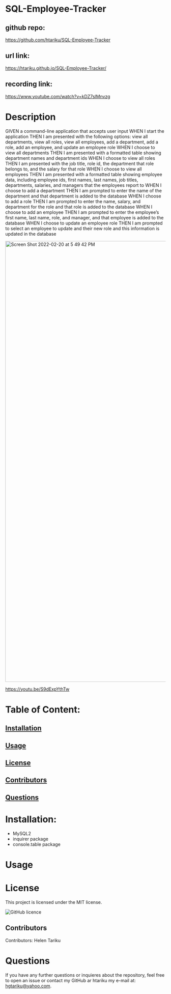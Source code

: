 # SQL-Employee-Tracker
## github repo:
https://github.com/htariku/SQL-Employee-Tracker

## url link: 
https://htariku.github.io/SQL-Employee-Tracker/

## recording link:
https://www.youtube.com/watch?v=kDZ7slMnvzg
 
   # Description
GIVEN a command-line application that accepts user input
WHEN I start the application
THEN I am presented with the following options: view all departments, view all roles, view all employees, add a department, add a role, add an employee, and update an employee role
WHEN I choose to view all departments
THEN I am presented with a formatted table showing department names and department ids
WHEN I choose to view all roles
THEN I am presented with the job title, role id, the department that role belongs to, and the salary for that role
WHEN I choose to view all employees
THEN I am presented with a formatted table showing employee data, including employee ids, first names, last names, job titles, departments, salaries, and managers that the employees report to
WHEN I choose to add a department
THEN I am prompted to enter the name of the department and that department is added to the database
WHEN I choose to add a role
THEN I am prompted to enter the name, salary, and department for the role and that role is added to the database
WHEN I choose to add an employee
THEN I am prompted to enter the employee’s first name, last name, role, and manager, and that employee is added to the database
WHEN I choose to update an employee role
THEN I am prompted to select an employee to update and their new role and this information is updated in the database


 <img width="1386" alt="Screen Shot 2022-02-20 at 5 49 42 PM" src="https://user-images.githubusercontent.com/94089824/154867875-a0127785-d9c5-4828-b48f-38f3a5acf89f.png">

https://youtu.be/S9dExpYthTw


   # Table of Content: 
   ## [Installation](#Installation)
   ## [Usage](#Usage)
   ## [License](#License)
   ## [Contributors](#Contributors)
   ## [Questions](#Questions)

 
   # Installation: 
   - MySQL2
   - inquirer package 
   - console.table package 
   
 
   # Usage 

   
 
   # License 
   This project is licensed under the MIT license.
   
   ![GitHub licence](https://img.shields.io/github/license/htariku/Professional-README-Generator)
   
 
   ## Contributors 
   Contributors: Helen Tariku
 
 
   # Questions 
   If you have any further questions or inquieres about the repository, feel free to open an issue or contact my GitHub ar htariku my e-mail at: hgtariku@yahoo.com.
 
   
 
